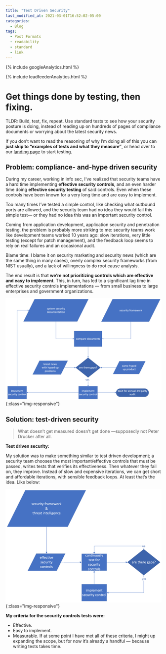 ```yaml
---
title: "Test Driven Security"
last_modified_at: 2021-03-01T16:52:02-05:00
categories:
  - Blog
tags:
  - Post Formats
  - readability
  - standard
  - link
---
```

<!-- Google analytics -->
{% include googleAnalytics.html %}
<!-- leadfeeder analytics -->
{% include leadfeederAnalytics.html %}

# Get things done by testing, then fixing. 

TLDR: Build, test, fix, repeat. Use standard tests to see how your security posture is doing, instead of reading up on hundreds of pages of compliance documents or worrying about the latest security news.

If you don’t want to read the reasoning of why I’m doing all of this you can **just skip to “examples of tests and what they measure”**, or head over to our [landing page][securiful-landing] to start testing.


## Problem: compliance- and-hype driven security

During my career, working in info sec, I’ve realized that security teams have a hard time implementing **effective security controls**, and an even harder time doing **effective security testing** of said controls. Even when these controls have been known for a very long time and are easy to implement.

Too many times I’ve tested a simple control, like checking what outbound ports are allowed, and the security team had no idea they would fail this simple test— or they had no idea this was an important security control.

Coming from application development, application security and penetration testing, the problem is probably more striking to me: security teams work like development teams worked 10 years ago: slow iterations, very little testing (except for patch management), and the feedback loop seems to rely on real failures and an occasional audit.

Blame time: I blame it on security marketing and security news (which are the same thing in many cases), overly complex security frameworks (from NIST usually), and a lack of willingness to do root cause analysis.

The end result is that **we’re not prioritizing controls which are effective and easy to implement**. This, in turn, has led to a significant lag time in effective security controls implementations — from small business to large enterprises and government organizations.

![compliance and hype driven process](/assets/images/2021-03-01/static-security.png){:class="img-responsive"}



## Solution: test-driven security

> What doesn’t get measured doesn’t get done —supposedly not Peter Drucker after all.

**Test driven security:**

My solution was to make something similar to test driven development; a security team chooses the most important/effective controls that must be passed, writes tests that verifies its effectiveness. Then whatever they fail on, they improve. Instead of slow and expensive iterations, we can get short and affordable iterations, with sensible feedback loops. At least that’s the idea. Like below:

![test driven security](/assets/images/2021-03-01/test-driven-security.png){:class="img-responsive"}

**My criteria for the security controls tests were:** 
* Effective.
* Easy to implement.
* Measurable.
If at some point I have met all of these criteria, I might up expanding the scope, but for now it’s already a handful — because writing tests takes time.















[securiful-landing]: https://www.securiful.com